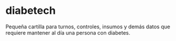 # diabetech
Pequeña cartilla para turnos, controles, insumos y demás datos que requiere mantener al día una persona con diabetes.
